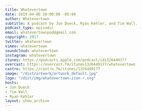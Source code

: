 ```yaml
---
title: Whatevertown
date: 2019-04-06 20:00:00 -05:00
author: Whatevertown
subtitle: A podcast by Jon Dueck, Ryan Kehler, and Tim Wall.
podcast_type: episodic
email: whatevertownpod@gmail.com
copyright: 2017
twitter: whatevertown
vimeo: whatevertown
soundcloud: whatevertown
instagram: whatevertown
itunes: https://podcasts.apple.com/podcast/id1326449177
overcast: https://overcast.fm/itunes1326449177/whatevertown
castro: https://castro.fm/itunes/1326449177
image: "/dist/artwork/artwork_default.jpg"
logo: "/dist/img/whatevertown-icon-r.svg"
hosts:
- Jon Dueck
- Tim Wall
- Ryan Kehler
layout: show_archive
---
```


